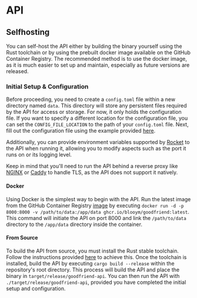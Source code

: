 # API

## Selfhosting

You can self-host the API either by building the binary yourself using the Rust toolchain or by using the prebuilt docker image available on the GitHub Container Registry. The recommended method is to use the docker image, as it is much easier to set up and maintain, especially as future versions are released.

### Initial Setup & Configuration

Before proceeding, you need to create a `config.toml` file within a new directory named `data`. This directory will store any persistent files required by the API for access or storage. For now, it only holds the configuration file. If you want to specify a different location for the configuration file, you can set the `CONFIG_FILE_LOCATION` to the path of your `config.toml` file. Next, fill out the configuration file using the example provided [here](./data/config.toml.example).

Additionally, you can provide environment variables supported by [Rocket](https://rocket.rs/v0.5-rc/guide/configuration/#environment-variables) to the API when running it, allowing you to modify aspects such as the port it runs on or its logging level.

Keep in mind that you'll need to run the API behind a reverse proxy like [NGINX](https://www.nginx.com/) or [Caddy](https://caddyserver.com/) to handle TLS, as the API does not support it natively.

#### Docker

Using Docker is the simplest way to begin with the API. Run the latest image from the GitHub Container Registry [image](https://github.com/Blooym/GoodFriend/pkgs/container/goodfriend) by executing `docker run -d -p 8000:8000 -v /path/to/data:/app/data ghcr.io/blooym/goodfriend:latest`. This command will initiate the API on port 8000 and link the `/path/to/data` directory to the `/app/data` directory inside the container.

#### From Source

To build the API from source, you must install the Rust stable toolchain. Follow the instructions provided [here](https://www.rust-lang.org/tools/install) to achieve this. Once the toolchain is installed, build the API by executing `cargo build --release` within the repository's root directory. This process will build the API and place the binary in `target/release/goodfriend-api`. You can then run the API with `./target/release/goodfriend-api`, provided you have completed the initial setup and configuration.
